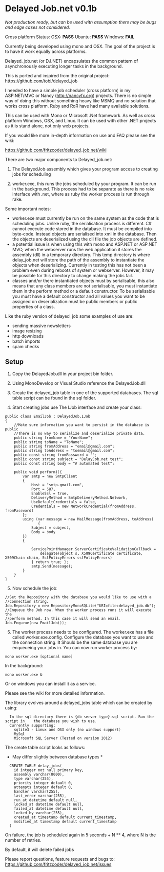 # Delayed Job.net v0.1b
*Not production ready, but can be used with assumption there may be bugs and edge cases not considered.*

Cross platform Status:
OSX: **PASS**
Ubuntu: **PASS**
Windows: **FAIL**

Currently being developed using mono and OSX. The goal of the project is to have it work equally across platforms. 

Delayed_job.net (or DJ.NET) encapsulates the common pattern of asynchronously executing longer tasks in the background.

This is ported and inspired from the original project:
https://github.com/tobi/delayed_job

I needed to have a simple job scheduler (cross platform) in my ASP.NET/MVC or Nancy (http://nancyfx.org) projects. There is no simple way of doing this without something heavy like MSMQ and no solution that works cross platform. Ruby and RoR have had many available solutions. 

This can be used with Mono or Microsoft .Net framework. As well as cross platform Windows, OSX, and Linux. It can be used with other .NET projects as it is stand alone, not only web projects.

If you would like more in-depth information on use and FAQ please see the wiki: 

https://github.com/fritzcoder/delayed_job.net/wiki

There are two major components to Delayed_job.net:

1. The DelayedJob assembly which gives your program access to creating jobs for scheduling

2. worker.exe, this runs the jobs scheduled by your program. It can be run in the background. This process had to be separate as there is no rake interface with .net, where as ruby the worker process is run through rake. 

Some important notes:
* worker.exe must currently be run on the same system as the code that is scheduling jobs. Unlike ruby, the serialisation process is different. 
C# cannot execute code stored in the database. It must be compiled into byte-code. Instead objects are serialised into xml in the database.
Then the objects are deserialized using the dll file the job objects are defined. 
* a potential issue is when using this with mono and ASP.NET or ASP.NET MVC; when the webserver runs the web application it stores the assembly (dll) in a temporary directory. This temp directory is where delay_job.net will store the path of the assembly to instantiate the objects when deserializing. Currently in testing this has not been a problem even during reboots of system or webserver. However, it may be possible for this directory to change making the jobs fail.  
* classes and/or there instantiated objects must by serialisable, this also means that any class members are not serialisable, you must instantiate them in the perform method or a default constructor. To be serialisable you must have a default constructor and all values you want to be assigned on deserialization must be public members or public properties of a class. 


Like the ruby version of delayed_job some examples of use are: 
 
* sending massive newsletters
* image resizing
* http downloads
* batch imports 
* spam checks 

## Setup

1. Copy the DelayedJob.dll in your project bin folder.

2. Using MonoDevelop or Visual Studio reference the DelayedJob.dll

3. Create the delayed_job table in one of the supported databases. The sql table script can be found in the sql folder.

4. Start creating jobs use The IJob interface and create your class:

```
public class EmailJob : DelayedJob.IJob
{
	//Make sure information you want to persist in the database is public
	//There is no way to serialize and deserialize private data.
	public string fromName = "YourName";
	public string toName = "ToName";
	public string fromAddress = "email@gmail.com";
	public string toAddress = "toemail@gmail.com";
	public const string fromPassword = "";
	public const string subject = "DelayJob.net test";
	public const string body = "A automated test";
	
	public void perform(){
		var smtp = new SmtpClient
		{
			Host = "smtp.gmail.com",
			Port = 587,
			EnableSsl = true,
			DeliveryMethod = SmtpDeliveryMethod.Network,
			UseDefaultCredentials = false,
			Credentials = new NetworkCredential(fromAddress, fromPassword)
		};
		using (var message = new MailMessage(fromAddress, toAddress)
		       {
			Subject = subject,
			Body = body
		})
		{

			ServicePointManager.ServerCertificateValidationCallback = 
				delegate(object s, X509Certificate certificate, X509Chain chain, SslPolicyErrors sslPolicyErrors) 
			{ return true; };
			smtp.Send(message);
		}
	}
}

```

5. Now schedule the job:

```
//Set the Repository with the database you would like to use with a
//connection string. 
Job.Repository = new RepositoryMonoSQLite("URI=file:delayed_job.db");
//Enqueue the Job now. When the worker process runs it will execute the 
//perform method. In this case it will send an email.
Job.Enqueue(new EmailJob());
```

5. The worker process needs to be configured. The worker.exe has a file called
worker.exe.config. Configure the database you want to use and the connection string. 
It Should be the same database you are enqueueing your jobs in. You can now 
run worker process by:

```
mono worker.exe [optional name]
```

In the background: 

```
mono worker.exe &
```

Or on windows you can install it as a service.


Please see the wiki for more detailed information. 

The library evolves around a delayed_jobs table which can be created by using:

```
  In the sql directory there is {db server type}.sql script. Run the script in    the database you wish to use. 
  Currently supporting: 
	sqlite3 - Linux and OSX only (no windows support)
	MySql
	Microsoft SQL Server (Tested on version 2012)
```

The create table script looks as follows:
* May differ slightly between database types *

```
  CREATE TABLE delay_jobs(
  	id integer not null primary key,  
    assembly varchar(8000), 
	type varchar(255), 
	priority integer default 0,
	attempts integer default 0, 
	handler varchar(255),
	last_error varchar(255),
	run_at datetime default null,
	locked_at datetime default null,
	failed_at datetime default null,
	locked_by varchar(255), 
	created_at timestamp default current_timestamp, 
	modified_at timestamp default current_timestamp
  )
```

On failure, the job is scheduled again in 5 seconds + N ** 4, where N is the number of retries.

By default, it will delete failed jobs

Please report questions, feature requests and bugs to: 
https://github.com/fritzcoder/delayed_job.net/issues
